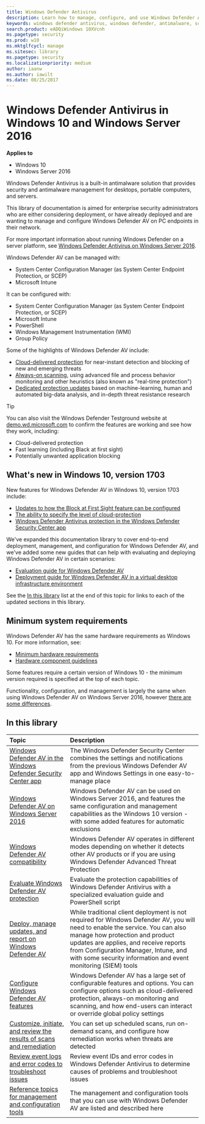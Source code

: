 ```yaml
---
title: Windows Defender Antivirus
description: Learn how to manage, configure, and use Windows Defender AV, the built-in antimalware and antivirus product available in Windows 10 and Windows Server 2016
keywords: windows defender antivirus, windows defender, antimalware, scep, system center endpoint protection, system center configuration manager, virus, malware, threat, detection, protection, security
search.product: eADQiWindows 10XVcnh
ms.pagetype: security
ms.prod: w10
ms.mktglfcycl: manage
ms.sitesec: library
ms.pagetype: security
ms.localizationpriority: medium
author: iaanw
ms.author: iawilt
ms.date: 08/25/2017
---
```


# Windows Defender Antivirus in Windows 10 and Windows Server 2016

**Applies to**
-   Windows 10
-   Windows Server 2016

Windows Defender Antivirus is a built-in antimalware solution that provides security and antimalware management for desktops, portable computers, and servers.

This library of documentation is aimed for enterprise security administrators who are either considering deployment, or have already deployed and are wanting to manage and configure Windows Defender AV on PC endpoints in their network.

For more important information about running Windows Defender on a server platform, see [Windows Defender Antivirus on Windows Server 2016](windows-defender-antivirus-on-windows-server-2016.md).

Windows Defender AV can be managed with:
- System Center Configuration Manager (as System Center Endpoint Protection, or SCEP) 
- Microsoft Intune

It can be configured with:
- System Center Configuration Manager (as System Center Endpoint Protection, or SCEP) 
- Microsoft Intune
- PowerShell
- Windows Management Instrumentation (WMI)
- Group Policy

Some of the highlights of Windows Defender AV include:
- [Cloud-delivered protection](utilize-microsoft-cloud-protection-windows-defender-antivirus.md) for near-instant detection and blocking of new and emerging threats
- [Always-on scanning](configure-real-time-protection-windows-defender-antivirus.md), using advanced file and process behavior monitoring and other heuristics (also known as "real-time protection")
- [Dedicated protection updates](manage-updates-baselines-windows-defender-antivirus.md) based on machine-learning, human and automated big-data analysis, and in-depth threat resistance research


>[!TIP]
>You can also visit the Windows Defender Testground website at [demo.wd.microsoft.com](https://demo.wd.microsoft.com) to confirm the features are working and see how they work, including:
>- Cloud-delivered protection
>- Fast learning (including Black at first sight)
>- Potentially unwanted application blocking

## What's new in Windows 10, version 1703

New features for Windows Defender AV in Windows 10, version 1703 include:
- [Updates to how the Block at First Sight feature can be configured](configure-block-at-first-sight-windows-defender-antivirus.md)
- [The ability to specify the level of cloud-protection](specify-cloud-protection-level-windows-defender-antivirus.md)
- [Windows Defender Antivirus protection in the Windows Defender Security Center app](windows-defender-security-center-antivirus.md)

We've expanded this documentation library to cover end-to-end deployment, management, and configuration for Windows Defender AV, and we've added some new guides that can help with evaluating and deploying Windows Defender AV in certain scenarios:
- [Evaluation guide for Windows Defender AV](evaluate-windows-defender-antivirus.md)
- [Deployment guide for Windows Defender AV in a virtual desktop infrastructure environment](deployment-vdi-windows-defender-antivirus.md)

See the [In this library](#in-this-library) list at the end of this topic for links to each of the updated sections in this library.



<a id="sysreq"></a>
## Minimum system requirements

Windows Defender AV has the same hardware requirements as Windows 10. For more information, see:
-   [Minimum hardware requirements](https://msdn.microsoft.com/library/windows/hardware/dn915086.aspx)
-   [Hardware component guidelines](https://msdn.microsoft.com/library/windows/hardware/dn915049.aspx)


Some features require a certain version of Windows 10 - the minimum version required is specified at the top of each topic.

Functionality, configuration, and management is largely the same when using Windows Defender AV on Windows Server 2016, however [there are some differences](windows-defender-antivirus-on-windows-server-2016.md).



 
## In this library

Topic | Description
:---|:---
[Windows Defender AV in the Windows Defender Security Center app](windows-defender-security-center-antivirus.md) | The Windows Defender Security Center combines the settings and notifications from the previous Windows Defender AV app and Windows Settings in one easy-to-manage place
[Windows Defender AV on Windows Server 2016](windows-defender-antivirus-on-windows-server-2016.md) | Windows Defender AV can be used on Windows Server 2016, and features the same configuration and management capabilities as the Windows 10 version - with some added features for automatic exclusions
[Windows Defender AV compatibility](windows-defender-antivirus-compatibility.md) | Windows Defender AV operates in different modes depending on whether it detects other AV products or if you are using Windows Defender Advanced Threat Protection
[Evaluate Windows Defender AV protection](evaluate-windows-defender-antivirus.md) | Evaluate the protection capabilities of Windows Defender Antivirus with a specialized evaluation guide and PowerShell script
[Deploy, manage updates, and report on Windows Defender AV](deploy-manage-report-windows-defender-antivirus.md) | While traditional client deployment is not required for Windows Defender AV, you will need to enable the service. You can also manage how protection and product updates are applies, and receive reports from Configuration Manager, Intune, and with some security information and event monitoring (SIEM) tools
[Configure Windows Defender AV features](configure-windows-defender-antivirus-features.md) | Windows Defender AV has a large set of configurable features and options. You can configure options such as cloud-delivered protection, always-on monitoring and scanning, and how end-users can interact or override global policy settings
[Customize, initiate, and review the results of scans and remediation](customize-run-review-remediate-scans-windows-defender-antivirus.md) | You can set up scheduled scans, run on-demand scans, and configure how remediation works when threats are detected
[Review event logs and error codes to troubleshoot issues](troubleshoot-windows-defender-antivirus.md)|Review event IDs and error codes in Windows Defender Antivirus to determine causes of problems and troubleshoot issues
[Reference topics for management and configuration tools](configuration-management-reference-windows-defender-antivirus.md)|The management and configuration tools that you can use with Windows Defender AV are listed and described here


